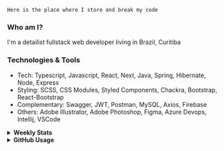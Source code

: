 ```
Here is the place where I store and break my code
```
### Who am I?
I'm a detailist fullstack web developer living in Brazil, Curitiba

### Technologies & Tools
- Tech: Typescript, Javascript, React, Next, Java, Spring, Hibernate, Node, Express
- Styling: SCSS, CSS Modules, Styled Components, Chackra, Bootstrap, React-Bootstrap
- Complementary: Swagger, JWT, Postman, MySQL, Axios, Firebase
- Others: Adobe Illustrator, Adobe Photoshop, Figma, Azure Devops, Intellij, VSCode

<details>
  <summary><b> Weekly Stats</b></summary>
<!--START_SECTION:waka-->

```txt
TypeScript     24 hrs 39 mins  █████████████████████░░░░   83.45 %
JavaScript     1 hr 17 mins    █░░░░░░░░░░░░░░░░░░░░░░░░   04.38 %
JSON           1 hr 5 mins     █░░░░░░░░░░░░░░░░░░░░░░░░   03.67 %
CSS            51 mins         ▓░░░░░░░░░░░░░░░░░░░░░░░░   02.91 %
Ezhil          25 mins         ▒░░░░░░░░░░░░░░░░░░░░░░░░   01.46 %
```

<!--END_SECTION:waka-->
</details>

<details>
  <summary><b> GitHub Usage</b></summary>
  
[![Top Langs](https://github-readme-stats.vercel.app/api/top-langs/?username=gxlpes&&langs_count=9&layout=compact)](https://github.com/anuraghazra/github-readme-stats)

</details>
